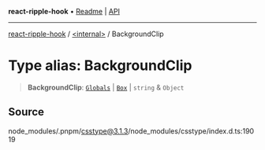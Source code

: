 **react-ripple-hook** • [Readme](../../README.md) \| [API](../../globals.md)

---

[react-ripple-hook](../../README.md) / [\<internal\>](../README.md) / BackgroundClip

# Type alias: BackgroundClip

> **BackgroundClip**: [`Globals`](Globals.md) \| [`Box`](Box.md) \| `string` & `Object`

## Source

node_modules/.pnpm/csstype@3.1.3/node_modules/csstype/index.d.ts:19019
